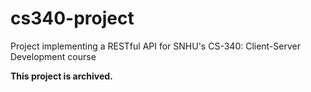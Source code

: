 # cs340-project
Project implementing a RESTful API for SNHU's CS-340: Client-Server Development course

**This project is archived.**
